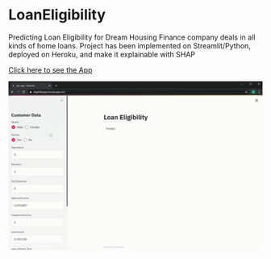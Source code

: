 # LoanEligibility
Predicting Loan Eligibility for Dream Housing Finance company deals in all kinds of home loans.
Project has been implemented on Streamlit/Python, deployed on Heroku, and make it explainable with SHAP

[Click here to see the App](https://eligibilityapp.herokuapp.com/)

![Demo](https://github.com/saulventura/LoanEligibility/blob/master/demo.gif)
